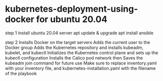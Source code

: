 # kubernetes-deployment-using-docker for ubuntu 20.04

step 1 install ubuntu 20.04 server 
       apt update & upgrade 
       apt install ansible
       
step 2 Installs Docker on the target servers
Adds the current user to the Docker group
Adds the Kubernetes repository and installs kubeadm, kubelet, and kubectl
Initializes the Kubernetes control plane and sets up the kubectl configuration
Installs the Calico pod network
then Saves the kubeadm join command for future use 
Make sure to replace inventory.yaml with your inventory file, and kubernetes-installation.yaml with the filename of the playbook


